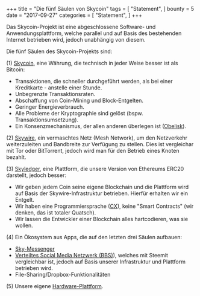 +++
title = "Die fünf Säulen von Skycoin"
tags = [
    "Statement",
]
bounty = 5
date = "2017-09-27"
categories = [
    "Statement",
]
+++

Das Skycoin-Projekt ist eine abgeschlossene Software- und Anwendungsplattform, welche parallel und auf Basis des bestehenden Internet betrieben wird, jedoch unabhängig von diesem.

Die fünf Säulen des Skycoin-Projekts sind:

(1) [Skycoin](https://github.com/skycoin/skycoin), eine Währung, die technisch in jeder Weise besser ist als Bitcoin:

- Transaktionen, die schneller durchgeführt werden, als bei einer Kreditkarte - anstelle einer Stunde.
- Unbegrenzte Transaktionsraten.
- Abschaffung von Coin-Mining und Block-Entgelten.
- Geringer Energieverbrauch.
- Alle Probleme der Kryptographie sind gelöst (bspw. Transaktionsumsetzung).
- Ein Konsenzmechanismus, der allen anderen überlegen ist ([Obelisk](/statement/obelisk-the-skycoin-consensus-algorithm/)).

(2) [Skywire](/tags/skywire/), ein vermaschtes Netz (Mesh Network), um den Netzverkehr weiterzuleiten und Bandbreite zur Verfügung zu stellen. Dies ist vergleichar mit Tor oder BitTorrent, jedoch wird man für den Betrieb eines Knoten bezahlt.

(3) [Skyledger](https://www.skyledger.net), eine Plattform, die unsere Version von Ethereums ERC20 darstellt, jedoch besser: 
- Wir geben jedem Coin seine eigene Blockchain und die Plattform wird auf Basis der Skywire-Infrastruktur betrieben. Hierfür erhalten wir ein Entgelt.
- Wir haben eine Programmiersprache ([CX](/overview/cx-overview/)), keine "Smart Contracts" (wir denken, das ist totaler Quatsch).
- Wir lassen die Entwickler einer Blockchain alles hartcodieren, was sie wollen.

(4) Ein Ökosystem aus Apps, die auf den letzten drei Säulen aufbauen:
 - [Sky-Messenger](http://messenger.skycoin.net/)
 - [Verteiltes Social Media Netzwerk (BBS)](https://github.com/skycoin/bbs)),
 welches mit Steemit vergleichbar ist, jedoch auf Basis unserer Infrastruktur und Plattform betrieben wird.
  - File-Sharing/Dropbox-Funktionalitäten

(5) Unsere eigene [Hardware-Plattform](/statement/skywire-miner-hardware-for-the-next-internet/).
